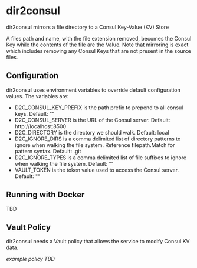 # dir2consul

dir2consul mirrors a file directory to a Consul Key-Value (KV) Store

A files path and name, with the file extension removed, becomes the Consul Key while the contents of the file are the Value. Note that mirroring is exact which includes removing any Consul Keys that are not present in the source files.

## Configuration

dir2consul uses environment variables to override default configuration values. The variables are:

* D2C_CONSUL_KEY_PREFIX is the path prefix to prepend to all consul keys. Default: ""
* D2C_CONSUL_SERVER is the URL of the Consul server. Default: http://localhost:8500
* D2C_DIRECTORY is the directory we should walk. Default: local
* D2C_IGNORE_DIRS is a comma delimited list of directory patterns to ignore when walking the file system. Reference filepath.Match for pattern syntax. Default: .git
* D2C_IGNORE_TYPES is a comma delimited list of file suffixes to ignore when walking the file system. Default: ""
* VAULT_TOKEN is the token value used to access the Consul server. Default: ""

## Running with Docker

TBD

## Vault Policy

dir2consul needs a Vault policy that allows the service to modify Consul KV data.

*example policy TBD*
